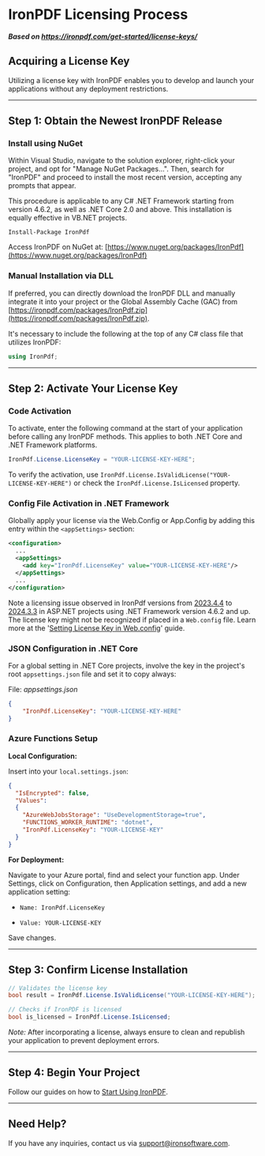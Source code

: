 # IronPDF Licensing Process

***Based on <https://ironpdf.com/get-started/license-keys/>***


## Acquiring a License Key

Utilizing a license key with IronPDF enables you to develop and launch your applications without any deployment restrictions.

---

## Step 1: Obtain the Newest IronPDF Release

### Install using NuGet

Within Visual Studio, navigate to the solution explorer, right-click your project, and opt for "Manage NuGet Packages...". Then, search for "IronPDF" and proceed to install the most recent version, accepting any prompts that appear.

This procedure is applicable to any C# .NET Framework starting from version 4.6.2, as well as .NET Core 2.0 and above. This installation is equally effective in VB.NET projects.

```shell
Install-Package IronPdf
```

Access IronPDF on NuGet at: [https://www.nuget.org/packages/IronPdf](https://www.nuget.org/packages/IronPdf)

### Manual Installation via DLL

If preferred, you can directly download the IronPDF DLL and manually integrate it into your project or the Global Assembly Cache (GAC) from [https://ironpdf.com/packages/IronPdf.zip](https://ironpdf.com/packages/IronPdf.zip).

It's necessary to include the following at the top of any C# class file that utilizes IronPDF:

```cs
using IronPdf;
```

---

## Step 2: Activate Your License Key

### Code Activation

To activate, enter the following command at the start of your application before calling any IronPDF methods. This applies to both .NET Core and .NET Framework platforms.

```cs
IronPdf.License.LicenseKey = "YOUR-LICENSE-KEY-HERE";
```

To verify the activation, use `IronPdf.License.IsValidLicense("YOUR-LICENSE-KEY-HERE")` or check the `IronPdf.License.IsLicensed` property.

### Config File Activation in .NET Framework

Globally apply your license via the Web.Config or App.Config by adding this entry within the `<appSettings>` section:

```xml
<configuration>
  ...
  <appSettings>
    <add key="IronPdf.LicenseKey" value="YOUR-LICENSE-KEY-HERE"/>
  </appSettings>
  ...
</configuration>
```

Note a licensing issue observed in IronPdf versions from [2023.4.4](https://www.nuget.org/packages/IronPdf/2023.4.4) to [2024.3.3](https://www.nuget.org/packages/IronPdf/2024.3.3) in ASP.NET projects using .NET Framework version 4.6.2 and up. The license key might not be recognized if placed in a `Web.config` file. Learn more at the '[Setting License Key in Web.config](https://ironpdf.com/troubleshooting/license-key-web.config/)' guide.

### JSON Configuration in .NET Core

For a global setting in .NET Core projects, involve the key in the project's root `appsettings.json` file and set it to copy always:

File: *appsettings.json*
```json
{
	"IronPdf.LicenseKey": "YOUR-LICENSE-KEY-HERE"
}
```

### Azure Functions Setup

**Local Configuration:**

Insert into your `local.settings.json`:

```json
{
  "IsEncrypted": false,
  "Values":
  {
    "AzureWebJobsStorage": "UseDevelopmentStorage=true",
    "FUNCTIONS_WORKER_RUNTIME": "dotnet",
    "IronPdf.LicenseKey": "YOUR-LICENSE-KEY"
  }
}
```

**For Deployment:**

Navigate to your Azure portal, find and select your function app. Under Settings, click on Configuration, then Application settings, and add a new application setting:

  - `Name: IronPdf.LicenseKey`
  
  - `Value: YOUR-LICENSE-KEY`

Save changes.

---

## Step 3: Confirm License Installation

```cs
// Validates the license key
bool result = IronPdf.License.IsValidLicense("YOUR-LICENSE-KEY-HERE");

// Checks if IronPDF is licensed
bool is_licensed = IronPdf.License.IsLicensed;
```

*Note:* After incorporating a license, always ensure to clean and republish your application to prevent deployment errors.

---

## Step 4: Begin Your Project

Follow our guides on how to [Start Using IronPDF](https://ironpdf.com/docs/).

---

## Need Help?

If you have any inquiries, contact us via [support@ironsoftware.com](mailto:support@ironsoftware.com).